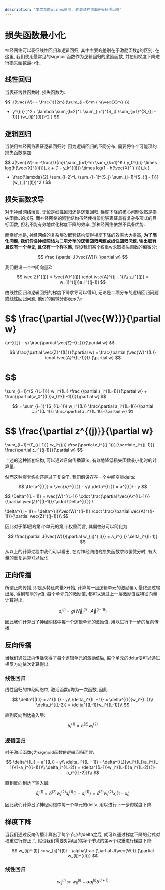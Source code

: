 ```yaml
---
description: '本文章由olinex原创, 转载请在页面开头标明出处'
---
```


# 损失函数最小化

神经网络可以表征线性回归和逻辑回归, 其中主要的差别在于激励函数g的区别. 在这里, 我们使用最常见的sigmoid函数作为逻辑回归的激励函数, 并使用梯度下降进行损失函数最小化.

## 线性回归

当表征线性函数时, 损失函数为:

$$
J(\vec{W}) 
= \frac{1}{2m}
(\sum_{i=1}^m
(
h(\vec{X}^{(i)})
- y^{(i)}
)^2 + 
\lambda
\sum_{l=2}^L
\sum_{i=1}^{S_j}
\sum_{j=1}^{S_{(j - 1)}}
(w_{ij}^{(l)})^2
)
$$

## 逻辑回归

当使用神经网络表征逻辑回归时, 因为逻辑回归的不同分布, 需要将各个可能项的损失函数累加:

$$
J(\vec{W}) =
-\frac{1}{m}(
\sum_{i=1}^m
\sum_{k=1}^K
(
y_k^{(i)} \times log(h(\vec{X}^{(i)}))_k + 
(1 - y_k^{(i)}) \times log(1 - h(\vec{X}^{(i)}))_k
)
- \frac{\lambda}{2}
\sum_{l=2}^L
\sum_{i=1}^{S_j}
\sum_{j=1}^{S_{(j - 1)}}
(w_{ij}^{(l)})^2
)
$$



## 损失函数求导

对于神经网络而言, 无论是线性回归还是逻辑回归, 梯度下降的核心问题依然是损失函数J的求导. 而神经网络的嵌套结构虽然使得其能够表征具有复杂多项式的目标函数, 但若不能有效地优化梯度下降的效率, 那神经网络依然不具备优势. 

而幸好地是, 神经网络的复杂层次嵌套结构使得梯度下降的效率大大提高, **为了简化问题, 我们假设神经网络为二项分布的逻辑回归问题或线性回归问题, 输出层有且仅有一个单元, 且仅有一个样本集**, 假设我们某个权重w求取损失函数的偏微分:

$$
\frac
{\partial J(\vec{W})}
{\partial w}
$$

我们假设一个中间向量Z:

$$
\vec{Z}^{(j)} = 
\vec{W}^{(j)} \cdot \vec{A}^{(j - 1)}\\
z_i^{(j)} = w_{i}^{(j)}a_i^{(j-1)}
$$

由线性回归和逻辑回归的梯度下降求导可以得知, 无论是二项分布的逻辑回归问题或线性回归问题, 他们的偏微分都表示为:

$$
\frac{\partial J(\vec{W})}{\partial w}
= 
(a^{(L)} - y)
\frac{\partial \vec{Z}^{(L)}}{\partial w}
$$

$$
\frac{\partial \vec{Z}^{(L)}}{\partial w} =
\frac{\partial (\vec{W}^{(L)} \cdot \vec{A}^{(L-1)})}
{\partial w}
$$

$$
= 
\sum_{i=1}^{S_{(L-1)}}
w_i^{(L)}
\frac
{\partial a_i^{(L-1)}}{\partial w}
+ 
\frac{\partial(w_0^{(L)}a_0^{(L-1)})}{\partial w}
$$

$$
= \sum_{i=1}^{S_{(L-1)}}
w_i^{(L)}
\frac{\partial a_i^{(L-1)}}{\partial z_i^{(L-1)}}
\frac{\partial z_i^{(L-1)}}{\partial w}
$$

$$
\frac{\partial z^{(j)}}{\partial w}
=
\sum_{i=1}^{S_{(j-1)}}
w_i^{(j)}
\frac{\partial a_i^{(j-1)}}{\partial z_i^{(j-1)}}
\frac{\partial z_i^{(j-1)}}{\partial w}
$$

上述的这种嵌套结构, 可以通过反向传播算法, 有效地降低损失函数最小化时的计算量.

然而这种嵌套结构还是过于复杂了, 我们假设存在一个中间变量delta:

$$
\Delta^{(L)} = \vec{A}^{(L)} - y\\
\delta^{(L)} = a^{(L)} - y
$$

$$
\Delta^{(L - 1)} = \vec{W}^{(L-1)} 
\cdot 
\frac{\partial \vec{A}^{(L-1)}}{\partial \vec{Z}^{(L-1)}}
\cdot
\Delta^{(L)}
\\

\delta^{(j - 1)} = \delta^{(j)}\vec{W}^{(j-1)} 
\cdot 
\frac{\partial \vec{A}^{(j-1)}}{\partial \vec{Z}^{(j-1)}}\\
$$

因此对于第l层的第i个单元的第j个权重而言, 其偏微分可以简化为:

$$
\frac{\partial J(\vec{W})}{\partial w_{ij}^{(l)}}
= a_i^{(l)} \delta_i^{(l+1)}
$$

从以上的计算过程中我们可以看出, 在对神经网络的损失函数求取偏微分时, 有大量的重复运算可以优化.

## 正向传播

所谓正向传播, 即是从特征向量X开始, 计算每一层逻辑单元的激励值a, 最终通过输出层, 得到预测的y值. 每个单元的的激励值, 都可以通过上一层激励值或特征向量计算得出.

$$
a_i^{(j)} = g(\vec{W}_{i}^{(j)} \cdot \vec{A}^{(j-1)})
$$

因此我们计算出了神经网络中每一个逻辑单元的激励值, 用以进行下一步的反向传播.

## 反向传播

当我们通过正向传播获得了每个逻辑单元的激励值后, 每个单元的delta便可以通过相反方向依次计算得出.

### 线性回归

线性回归的神经网络中, 激活函数g均为一次函数, 因此:

$$
\delta^{(L)} = a^{(L)} - y\\
\delta_i^{(L - 1)} = \delta^{(L)}w_i^{(L)}\\
\delta_i^{(L-2)} = \delta^{(L-1)}w_i^{(L-1)}\\
$$

直到反向到达输入层:

$$
\delta_i^{(1)} = \delta^{(2)}w_i^{(2)}
$$

### 逻辑回归

对于激活函数g为sigmoid函数的逻辑回归而言:

$$
\delta^{(L)} = a^{(L)} - y\\
\delta_i^{(L - 1)} = \delta^{(L)}w_i^{(L)}a_i^{(L-1)}(1-a_i^{(L-1)})\\
\delta_i^{(L-2)} = \delta^{(L-1)}w_i^{(L-1)}a_i^{(L-2)}(1-a_i^{(L-2)})\\
$$

直到反向到达了输入层:

$$
\delta_i^{(1)} = \delta^{(2)}w_i^{(2)}a_i^{(1)}(1-a_i^{(1)}) = \delta^{(2)}w_i^{(2)}x_i(1-x_i)
$$

因此我们计算出了神经网络中每一个单元的delta, 用以进行下一步的梯度下降.

## 梯度下降

当我们通过反向传播计算出了每个节点的delta之后, 就可以通过梯度下降的公式对权重进行修正了, 假设我们需要对第l层的第i个节点的第w个权重进行梯度下降:

$$
w_{ij}^{(l)} := 
w_{ij}^{(l)} - \alpha\frac
{\partial J(\vec{W})}
{\partial w_{ij}^{(l)}}
$$

### 线性回归

$$
w_{ij}^{(l)} := 
w_{ij}^{(l)} - 
\alpha a_j^{(l)} \delta_i^{(l+1)}
$$

